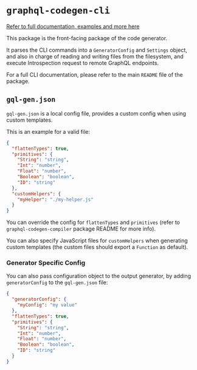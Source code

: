 # `graphql-codegen-cli`

[Refer to full documentation, examples and more here](https://github.com/dotansimha/graphql-code-generator/blob/master/README.md)

This package is the front-facing package of the code generator.

It parses the CLI commands into a `GeneratorConfig` and `Settings` object, and also in charge of reading and writing files from the filesystem, and execute Introspection request to remote GraphQL endpoints.

For a full CLI documentation, please refer to the main `README` file of the package.

## `gql-gen.json`

`gql-gen.json` is a local config file, provides a custom config when using custom templates.

This is an example for a valid file:

```json
{
  "flattenTypes": true,
  "primitives": {
    "String": "string",
    "Int": "number",
    "Float": "number",
    "Boolean": "boolean",
    "ID": "string"
  },
  "customHelpers": {
    "myHelper": "./my-helper.js"
  }
}
```

You can override the config for `flattenTypes` and `primitives` (refer to `graphql-codegen-compiler` package README for more info).

You can also specify JavaScript files for `customHelpers` when generating custom templates (the custom files should export a `Function` as default).

### Generator Specific Config

You can also pass configuration object to the output generator, by adding `generatorConfig` to the `gql-gen.json` file:

```json
{
  "generatorConfig": {
    "myConfig": "my value"
  },
  "flattenTypes": true,
  "primitives": {
    "String": "string",
    "Int": "number",
    "Float": "number",
    "Boolean": "boolean",
    "ID": "string"
  }
}
```
